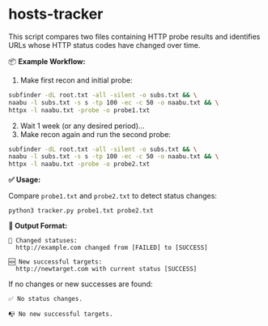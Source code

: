 # hosts-tracker
This script compares two files containing HTTP probe results and identifies URLs whose HTTP status codes have changed over time.

📦 **Example Workflow:**

1. Make first recon and initial probe:
```bash
subfinder -dL root.txt -all -silent -o subs.txt && \
naabu -l subs.txt -s s -tp 100 -ec -c 50 -o naabu.txt && \
httpx -l naabu.txt -probe -o probe1.txt
```
2. Wait 1 week (or any desired period)...
3. Make recon again and run the second probe:
```bash
subfinder -dL root.txt -all -silent -o subs.txt && \
naabu -l subs.txt -s s -tp 100 -ec -c 50 -o naabu.txt && \
httpx -l naabu.txt -probe -o probe2.txt
```
**✅ Usage:**

Compare `probe1.txt` and `probe2.txt` to detect status changes:
```
python3 tracker.py probe1.txt probe2.txt
```

**🧾 Output Format:**

```
🔄 Changed statuses:
  http://example.com changed from [FAILED] to [SUCCESS]

🆕 New successful targets:
  http://newtarget.com with current status [SUCCESS]
```

If no changes or new successes are found:

```
✅ No status changes.

📭 No new successful targets.
```
